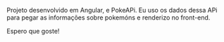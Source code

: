 Projeto desenvolvido em Angular, e PokeAPi. Eu uso os dados dessa APi para pegar as informações sobre pokemóns e renderizo no front-end. 

Espero que goste!
